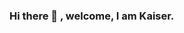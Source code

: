 ### Hi there 👋 , welcome, I am Kaiser.
<!--
VISITER COUNTER ---- <a href="https://github.com/kaiserabliz"><img src="https://visitor-badge.glitch.me/badge?page_id=kaiserabliz" alt="GitHub"></a>
<p align="center">
<img align="center" src="https://github-readme-stats.vercel.app/api?username=kaiserabliz&show_icons=true&icon_color=278ECF&text_color=718096&bg_color=f7f7f7&hide_title=true" />
</p>
-->
<!--
**kaiserabliz/kaiserabliz** is a ✨ _special_ ✨ repository because its `README.md` (this file) appears on your GitHub profile.

Here are some ideas to get you started:

- 🔭 I’m currently working on ...
- 🌱 I’m currently learning ...
- 👯 I’m looking to collaborate on ...
- 🤔 I’m looking for help with ...
- 💬 Ask me about ...
- 📫 How to reach me: ...
- 😄 Pronouns: ...
- ⚡ Fun fact: ...
-->
